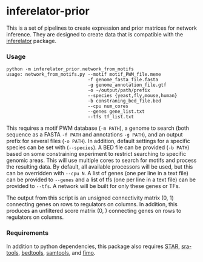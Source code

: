 # inferelator-prior

This is a set of pipelines to create expression and prior matrices for network inference. They are designed to create
data that is compatible with the [inferelator](https://github.com/flatironinstitute/inferelator) package. 

### Usage

    python -m inferelator_prior.network_from_motifs
    usage: network_from_motifs.py --motif motif_PWM_file.meme
                                  -f genome_fasta_file.fasta
                                  -g genome_annotation_file.gtf
                                  -o ~/output/path/prefix
                                  --species {yeast,fly,mouse,human}
                                  -b constraning_bed_file.bed
                                  --cpu num_cores
                                  --genes gene_list.txt
                                  --tfs tf_list.txt
                                  
This requires a motif PWM database (`-m PATH`), 
a genome to search (both sequence as a FASTA `-f PATH` and annotations `-g PATH`),
and an output prefix for several files (`-o PATH`).
In addition, default settings for a specific species can be set with (`--species`).
A BED file can be provided (`-b PATH`) based on some constraining experiment to restrict searching to 
specific genomic areas.
This will use multiple cores to search for motifs and process the resulting data.
By default, all available processors will be used, but this can be overridden with `--cpu N`.
A list of genes (one per line in a text file) can be provided to `--genes` 
and a list of tfs (one per line in a text file) can be provided to `--tfs`.
A network will be built for only these genes or TFs.

The output from this script is an unsigned connectivity matrix (0, 1) connecting genes on rows to regulators on columns.
In addition, this produces an unfiltered score matrix (0, ) connecting genes on rows to regulators on columns.

### Requirements

In addition to
python dependencies, this package also requires 
[STAR](https://github.com/alexdobin/STAR),
[sra-tools](http://ncbi.github.io/sra-tools/), 
[bedtools](https://bedtools.readthedocs.io/en/latest/),
[samtools](http://www.htslib.org/), and
[fimo](http://meme-suite.org/doc/fimo.html).

